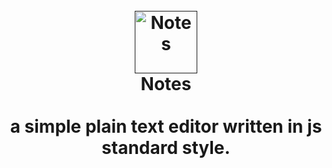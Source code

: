 <h1 align="center">
  <br>
  <a href=""><img src="https://aerobird98.github.io/Notes/img/sticker.svg" alt="Notes" width="100"></a>
  <br>
  Notes
  <br>
  <br>
  a simple plain text editor written in js standard style.
  <br>
  <br>
</h1>
